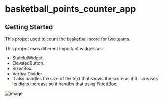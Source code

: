 # basketball_points_counter_app

## Getting Started

This project used to count the basketball score for two teams.

This project uses different important widgets as:
- StatefulWidget.
- ElevatedButton.
- SizedBox.
- VerticalDivider.
- It also handles the size of the text that shows the score as if it increases its digits increase so it handles that using FittedBox.

![image](https://github.com/Shrouk-Ashraf/basketball-counter-app/assets/68174886/dcb5e8ce-9a4a-4d18-937e-b4811abe86fa)
